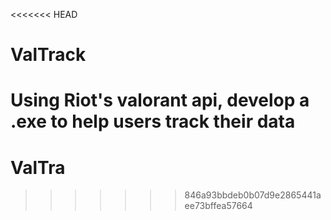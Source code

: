 <<<<<<< HEAD
# ValTrack
Using Riot's valorant api, develop a .exe to help users track their data
=======
# ValTra
>>>>>>> 846a93bbdeb0b07d9e2865441aee73bffea57664

